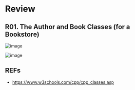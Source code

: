 
# Review 

## R01.  The Author and Book Classes (for a Bookstore) 

![image](https://github.com/AdTekDev/AdvProgTek/assets/18588011/7a3c3b96-e37f-4e87-884b-bac5740c89e7)

![image](https://github.com/AdTekDev/AdvProgTek/assets/18588011/ea50ed10-83a2-42e7-a6be-f290cd41f703)


## REFs
- https://www.w3schools.com/cpp/cpp_classes.asp 
